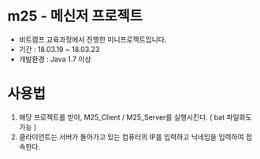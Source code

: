 # m25 - 메신저 프로젝트
- 비트캠프 교육과정에서 진행한 미니프로젝트입니다.
- 기간 : 18.03.19 ~ 18.03.23
- 개발환경 : Java 1.7 이상

# 사용법 
1. 해당 프로젝트를 받아, M25_Client / M25_Server를 실행시킨다. ( bat 파일화도 가능 )
2. 클라이언트는 서버가 돌아가고 있는 컴퓨터의 IP를 입력하고 닉네임을 입력하여 접속한다.
